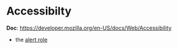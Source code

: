 # Accessibilty


**Doc**: https://developer.mozilla.org/en-US/docs/Web/Accessibility

- the [alert role](https://developer.mozilla.org/en-US/docs/Web/Accessibility/ARIA/ARIA_Techniques/Using_the_alert_role)
